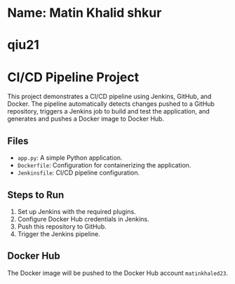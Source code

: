 # Name: Matin Khalid shkur
# qiu21
# CI/CD Pipeline Project

This project demonstrates a CI/CD pipeline using Jenkins, GitHub, and Docker. The pipeline automatically detects changes pushed to a GitHub repository, triggers a Jenkins job to build and test the application, and generates and pushes a Docker image to Docker Hub.

## Files
- `app.py`: A simple Python application.
- `Dockerfile`: Configuration for containerizing the application.
- `Jenkinsfile`: CI/CD pipeline configuration.

## Steps to Run
1. Set up Jenkins with the required plugins.
2. Configure Docker Hub credentials in Jenkins.
3. Push this repository to GitHub.
4. Trigger the Jenkins pipeline.

## Docker Hub
The Docker image will be pushed to the Docker Hub account `matinkhaled23`.
